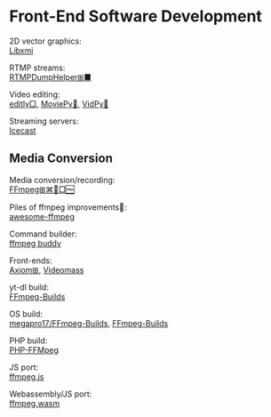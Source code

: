 # Front-End Software Development

2D vector graphics:  
[Libxmi](https://www.gnu.org/software/libxmi/)

RTMP streams:  
[RTMPDumpHelper⊞■](https://www.nirsoft.net/utils/rtmp_dump_helper.html)

Video editing:  
[editly□](https://github.com/mifi/editly),
[MoviePy🐍](https://zulko.github.io/moviepy/),
[VidPy🐍](https://antiboredom.github.io/vidpy/)

Streaming servers:  
[Icecast](https://icecast.org/)

## Media Conversion

Media conversion/recording:  
[FFmpeg⊞⌘🐧□🆓](https://www.ffmpeg.org/)

Piles of ffmpeg improvements💩:  
[awesome-ffmpeg](https://github.com/transitive-bullshit/awesome-ffmpeg)

Command builder:  
[ffmpeg buddy](https://evanhahn.github.io/ffmpeg-buddy/)

Front-ends:  
[Axiom⊞](https://axiomui.github.io/),
[Videomass](https://jeanslack.github.io/Videomass/)

yt-dl build:  
[FFmpeg-Builds](https://github.com/yt-dlp/FFmpeg-Builds)

OS build:  
[megapro17/FFmpeg-Builds](https://github.com/megapro17/FFmpeg-Builds),
[FFmpeg-Builds](https://github.com/BtbN/FFmpeg-Builds)

PHP build:  
[PHP-FFMpeg](https://github.com/PHP-FFMpeg/PHP-FFMpeg)

JS port:  
[ffmpeg.js](https://github.com/Kagami/ffmpeg.js/)

Webassembly/JS port:  
[ffmpeg.wasm](https://ffmpegwasm.netlify.app/)
